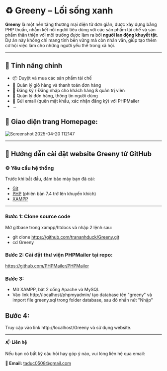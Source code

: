 ﻿# ♻️ Greeny – Lối sống xanh

**Greeny** là một nền tảng thương mại điện tử đơn giản, được xây dựng bằng PHP thuần, nhằm kết nối người tiêu dùng với các sản phẩm tái chế và sản phẩm thân thiện với môi trường được làm ra bởi **người lao động khuyết tật**. Dự án này không chỉ mang tính bền vững mà còn nhân văn, giúp tạo thêm cơ hội việc làm cho những người yếu thế trong xã hội.

---

## 🌟 Tính năng chính

- 📦 Duyệt và mua các sản phẩm tái chế
- 🛒 Quản lý giỏ hàng và thanh toán đơn hàng
- 👤 Đăng ký / Đăng nhập cho khách hàng & quản trị viên
- 🧾 Quản lý đơn hàng, thông tin người dùng
- 📧 Gửi email (quên mật khẩu, xác nhận đăng ký) với PHPMailer
- ...
## 🌟 Giao diện trang Homepage:
![Screenshot 2025-04-20 112147](https://github.com/user-attachments/assets/83dbed6d-c159-42c2-be08-3f4e1dc8a67d)

---
## 🚀 Hướng dẫn cài đặt website Greeny từ GitHub

### ⚙️ Yêu cầu hệ thống

Trước khi bắt đầu, đảm bảo máy bạn đã cài:

- [Git](https://git-scm.com/)
- [PHP](https://www.php.net/) (phiên bản 7.4 trở lên khuyến khích)
- [XAMPP](https://sourceforge.net/projects/xampp/files/XAMPP%20Windows/8.0.30/xampp-windows-x64-8.0.30-0-VS16-installer.exe/download)

---

### Bước 1: Clone source code
Mở gitbase trong xampp/htdocs và nhập 2 lệnh sau:
- git clone https://github.com/trananhduck/Greeny.git
- cd Greeny

### Bước 2: Cài đặt thư viện PHPMailer tại repo:
https://github.com/PHPMailer/PHPMailer

### Bước 3: 
- Mở XAMPP, bật 2 cổng Apache và MySQL
- Vào link http://localhost/phpmyadmin/ tạo database tên "greeny" và import file greeny.sql trong folder database, sau đó nhấn nút "Nhập"

## Bước 4:
Truy cập vào link http://localhost/Greeny và sử dụng website.

---

📬 **Liên hệ**

Nếu bạn có bất kỳ câu hỏi hay góp ý nào, vui lòng liên hệ qua email:

**📧 Email:** taduc0508@gmail.com
 
